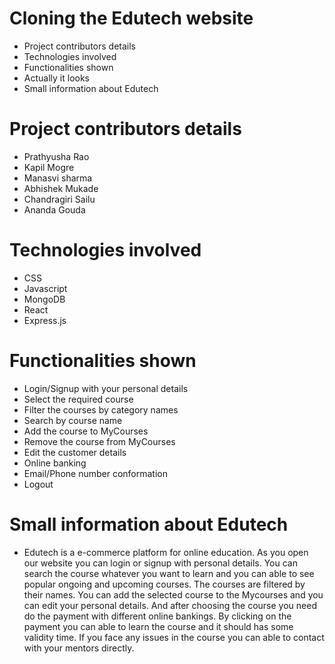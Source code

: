 # Cloning the Edutech website

* Project contributors details
* Technologies involved
* Functionalities shown
* Actually it looks
* Small information about Edutech

# Project contributors details

* Prathyusha Rao
* Kapil Mogre
* Manasvi sharma
* Abhishek Mukade
* Chandragiri Sailu
* Ananda Gouda

# Technologies involved

* CSS
* Javascript
* MongoDB
* React
* Express.js

# Functionalities shown

* Login/Signup with your personal details
* Select the required course
* Filter the courses by category names
* Search by course name
* Add the course to MyCourses
* Remove the course from MyCourses
* Edit the customer details
* Online banking
* Email/Phone number conformation
* Logout

# Small information about Edutech

* Edutech is a e-commerce platform for online education.  As you open our website you can login or signup with personal details.  You can search the course whatever you want to learn and you can able to see popular ongoing and upcoming courses.  The courses are filtered by their names.  You can add the selected course to the Mycourses and you can edit your personal details.  And after choosing the course you need do the payment with different online bankings.  By clicking on the payment you can able to learn the course and it should has some validity time.  If you face any issues in the course you can able to contact with your mentors directly.




